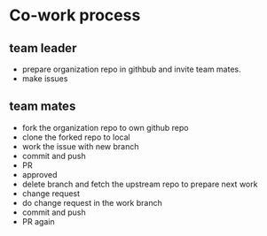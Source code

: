 # Co-work process

## team leader
- prepare organization repo in githbub and invite team mates.
- make issues

## team mates
- fork the organization repo to own github repo
- clone the forked repo to local
- work the issue with new branch
- commit and push
- PR
- approved
 - delete branch and fetch the upstream repo to prepare next work
- change request
 - do change request in the work branch  
 - commit and push
 - PR again

